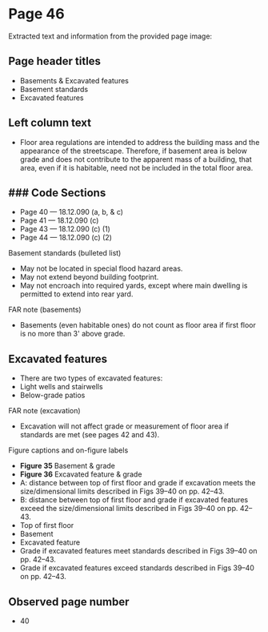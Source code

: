 # Page 46

Extracted text and information from the provided page image:

## Page header titles
* Basements & Excavated features
* Basement standards
* Excavated features

## Left column text
* Floor area regulations are intended to address the building mass and the appearance of the streetscape. Therefore, if basement area is below grade and does not contribute to the apparent mass of a building, that area, even if it is habitable, need not be included in the total floor area.

## ### Code Sections
* Page 40 — 18.12.090 (a, b, & c)
* Page 41 — 18.12.090 (c)
* Page 43 — 18.12.090 (c) (1)
* Page 44 — 18.12.090 (c) (2)

Basement standards (bulleted list)
* May not be located in special flood hazard areas.
* May not extend beyond building footprint.
* May not encroach into required yards, except where main dwelling is permitted to extend into rear yard.

FAR note (basements)
* Basements (even habitable ones) do not count as floor area if first floor is no more than 3' above grade.

## Excavated features
* There are two types of excavated features:
* Light wells and stairwells
* Below-grade patios

FAR note (excavation)
* Excavation will not affect grade or measurement of floor area if standards are met (see pages 42 and 43).

Figure captions and on-figure labels
* **Figure 35** Basement & grade
* **Figure 36** Excavated feature & grade
* A: distance between top of first floor and grade if excavation meets the size/dimensional limits described in Figs 39–40 on pp. 42–43.
* B: distance between top of first floor and grade if excavated features exceed the size/dimensional limits described in Figs 39–40 on pp. 42–43.
* Top of first floor
* Basement
* Excavated feature
* Grade if excavated features meet standards described in Figs 39–40 on pp. 42–43.
* Grade if excavated features exceed standards described in Figs 39–40 on pp. 42–43.

## Observed page number
* 40
